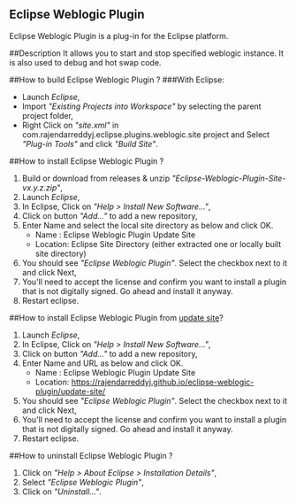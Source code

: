 ## Eclipse Weblogic Plugin
Eclipse Weblogic Plugin is a plug-in for the Eclipse platform.

##Description
It allows you to start and stop specified weblogic instance. It is also used to debug and hot swap code.

##How to build Eclipse Weblogic Plugin ?
###With Eclipse:
- Launch _Eclipse_,
- Import _"Existing Projects into Workspace"_ by selecting the parent project folder,
- Right Click on _"site.xml"_ in com.rajendarreddyj.eclipse.plugins.weblogic.site project and Select _"Plug-in Tools"_ and click _"Build Site"_.

##How to install Eclipse Weblogic Plugin ?
1. Build or download from releases & unzip _"Eclipse-Weblogic-Plugin-Site-vx.y.z.zip"_,
2. Launch _Eclipse_,
3. In Eclipse, Click on _"Help > Install New Software..."_,
3. Click on button _"Add..."_ to add a new repository,
4. Enter Name and select the local site directory as below and click OK.
    * Name    : Eclipse Weblogic Plugin Update Site
    * Location: Eclipse Site Directory (either extracted one or locally built site directory)
5. You should see _"Eclipse Weblogic Plugin"_. Select the checkbox next to it and click Next,
6. You'll need to accept the license and confirm you want to install a plugin that is not digitally signed. Go ahead and install it anyway.
7. Restart eclipse.

##How to install Eclipse Weblogic Plugin from [update site](https://rajendarreddyj.github.io/eclipse-weblogic-plugin/update-site/)?
1. Launch _Eclipse_,
2. In Eclipse, Click on _"Help > Install New Software..."_,
3. Click on button _"Add..."_ to add a new repository,
4. Enter Name and URL as below and click OK.
    * Name    : Eclipse Weblogic Plugin Update Site
    * Location: https://rajendarreddyj.github.io/eclipse-weblogic-plugin/update-site/
5. You should see _"Eclipse Weblogic Plugin"_. Select the checkbox next to it and click Next,
6. You'll need to accept the license and confirm you want to install a plugin that is not digitally signed. Go ahead and install it anyway.
7. Restart eclipse.

##How to uninstall Eclipse Weblogic Plugin ?
1. Click on _"Help > About Eclipse > Installation Details"_,
2. Select _"Eclipse Weblogic Plugin"_,
3. Click on _"Uninstall..."_.
